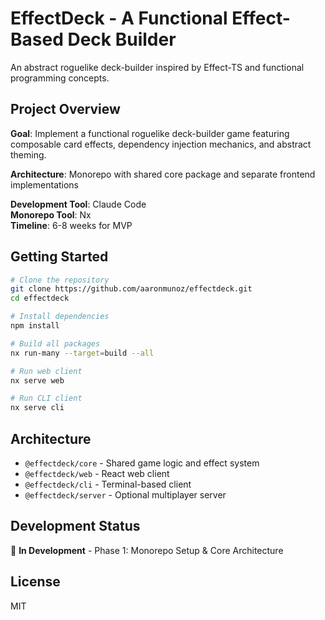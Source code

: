 # EffectDeck - A Functional Effect-Based Deck Builder

An abstract roguelike deck-builder inspired by Effect-TS and functional programming concepts.

## Project Overview

**Goal**: Implement a functional roguelike deck-builder game featuring composable card effects, dependency injection mechanics, and abstract theming.

**Architecture**: Monorepo with shared core package and separate frontend implementations

**Development Tool**: Claude Code  
**Monorepo Tool**: Nx  
**Timeline**: 6-8 weeks for MVP

## Getting Started

```bash
# Clone the repository
git clone https://github.com/aaronmunoz/effectdeck.git
cd effectdeck

# Install dependencies
npm install

# Build all packages
nx run-many --target=build --all

# Run web client
nx serve web

# Run CLI client
nx serve cli
```

## Architecture

- `@effectdeck/core` - Shared game logic and effect system
- `@effectdeck/web` - React web client
- `@effectdeck/cli` - Terminal-based client
- `@effectdeck/server` - Optional multiplayer server

## Development Status

🚧 **In Development** - Phase 1: Monorepo Setup & Core Architecture

## License

MIT